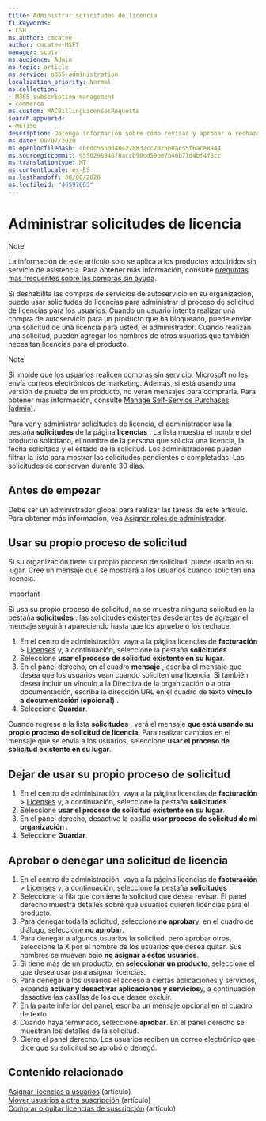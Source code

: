 ```yaml
---
title: Administrar solicitudes de licencia
f1.keywords:
- CSH
ms.author: cmcatee
author: cmcatee-MSFT
manager: scotv
ms.audience: Admin
ms.topic: article
ms.service: o365-administration
localization_priority: Normal
ms.collection:
- M365-subscription-management
- commerce
ms.custom: MACBillingLicensesRequests
search.appverid:
- MET150
description: Obtenga información sobre cómo revisar y aprobar o rechazar solicitudes de licencias de los usuarios para su suscripción a Microsoft 365 para empresas.
ms.date: 08/07/2020
ms.openlocfilehash: cbcdc5550d404278832cc702560ac55f6ace8a44
ms.sourcegitcommit: 9550298946f8accb90cd59be7b46b71d4bf4f8cc
ms.translationtype: MT
ms.contentlocale: es-ES
ms.lasthandoff: 08/08/2020
ms.locfileid: "46597663"
---
```

# <a name="manage-license-requests"></a>Administrar solicitudes de licencia

> [!NOTE]
> La información de este artículo solo se aplica a los productos adquiridos sin servicio de asistencia. Para obtener más información, consulte [preguntas más frecuentes sobre las compras sin ayuda](../subscriptions/self-service-purchase-faq.md).

Si deshabilita las compras de servicios de autoservicio en su organización, puede usar solicitudes de licencias para administrar el proceso de solicitud de licencias para los usuarios. Cuando un usuario intenta realizar una compra de autoservicio para un producto que ha bloqueado, puede enviar una solicitud de una licencia para usted, el administrador. Cuando realizan una solicitud, pueden agregar los nombres de otros usuarios que también necesitan licencias para el producto.

> [!NOTE]
> Si impide que los usuarios realicen compras sin servicio, Microsoft no les envía correos electrónicos de marketing. Además, si está usando una versión de prueba de un producto, no verán mensajes para comprarla. Para obtener más información, consulte [Manage Self-Service Purchases (admin)](../subscriptions/manage-self-service-purchases-admins.md).

Para ver y administrar solicitudes de licencia, el administrador usa la pestaña **solicitudes** de la página **licencias** . La lista muestra el nombre del producto solicitado, el nombre de la persona que solicita una licencia, la fecha solicitada y el estado de la solicitud. Los administradores pueden filtrar la lista para mostrar las solicitudes pendientes o completadas. Las solicitudes se conservan durante 30 días.

## <a name="before-you-begin"></a>Antes de empezar

Debe ser un administrador global para realizar las tareas de este artículo. Para obtener más información, vea [Asignar roles de administrador](../../admin/add-users/about-admin-roles.md).

## <a name="use-your-own-request-process"></a>Usar su propio proceso de solicitud

Si su organización tiene su propio proceso de solicitud, puede usarlo en su lugar. Cree un mensaje que se mostrará a los usuarios cuando soliciten una licencia.

> [!IMPORTANT]
> Si usa su propio proceso de solicitud, no se muestra ninguna solicitud en la pestaña **solicitudes** . las solicitudes existentes desde antes de agregar el mensaje seguirán apareciendo hasta que los apruebe o los rechace.

1. En el centro de administración, vaya a la página licencias de **facturación**  >  <a href="https://go.microsoft.com/fwlink/p/?linkid=842264" target="_blank">Licenses</a> y, a continuación, seleccione la pestaña **solicitudes** .
2. Seleccione **usar el proceso de solicitud existente en su lugar**.
3. En el panel derecho, en el cuadro **mensaje** , escriba el mensaje que desea que los usuarios vean cuando soliciten una licencia. Si también desea incluir un vínculo a la Directiva de la organización o a otra documentación, escriba la dirección URL en el cuadro de texto **vínculo a documentación (opcional)** .
4. Seleccione **Guardar**.

Cuando regrese a la lista **solicitudes** , verá el mensaje **que está usando su propio proceso de solicitud de licencia**. Para realizar cambios en el mensaje que se envía a los usuarios, seleccione **usar el proceso de solicitud existente en su lugar**.

## <a name="stop-using-your-own-request-process"></a>Dejar de usar su propio proceso de solicitud

1. En el centro de administración, vaya a la página licencias de **facturación**  >  <a href="https://go.microsoft.com/fwlink/p/?linkid=842264" target="_blank">Licenses</a> y, a continuación, seleccione la pestaña **solicitudes** .
2. Seleccione **usar el proceso de solicitud existente en su lugar**.
3. En el panel derecho, desactive la casilla **usar proceso de solicitud de mi organización** .
4. Seleccione **Guardar**.

## <a name="approve-or-deny-a-license-request"></a>Aprobar o denegar una solicitud de licencia

1. En el centro de administración, vaya a la página licencias de **facturación**  >  <a href="https://go.microsoft.com/fwlink/p/?linkid=842264" target="_blank">Licenses</a> y, a continuación, seleccione la pestaña **solicitudes** .
2. Seleccione la fila que contiene la solicitud que desea revisar. El panel derecho muestra detalles sobre qué usuarios quieren licencias para el producto.
3. Para denegar toda la solicitud, seleccione **no aprobar**y, en el cuadro de diálogo, seleccione **no aprobar**.
4. Para denegar a algunos usuarios la solicitud, pero aprobar otros, seleccione la X por el nombre de los usuarios que desea quitar. Sus nombres se mueven bajo **no asignar a estos usuarios**.
5. Si tiene más de un producto, en **seleccionar un producto**, seleccione el que desea usar para asignar licencias.
6. Para denegar a los usuarios el acceso a ciertas aplicaciones y servicios, expanda **activar y desactivar aplicaciones y servicios**y, a continuación, desactive las casillas de los que desee excluir.
7. En la parte inferior del panel, escriba un mensaje opcional en el cuadro de texto.
8. Cuando haya terminado, seleccione **aprobar**. En el panel derecho se muestran los detalles de la solicitud.
9. Cierre el panel derecho.
    Los usuarios reciben un correo electrónico que dice que su solicitud se aprobó o denegó.

## <a name="related-content"></a>Contenido relacionado

[Asignar licencias a usuarios](../../admin/manage/assign-licenses-to-users.md) (artículo) \
[Mover usuarios a otra suscripción](../subscriptions/move-users-different-subscription.md) (artículo) \
[Comprar o quitar licencias de suscripción](buy-licenses.md) (artículo)